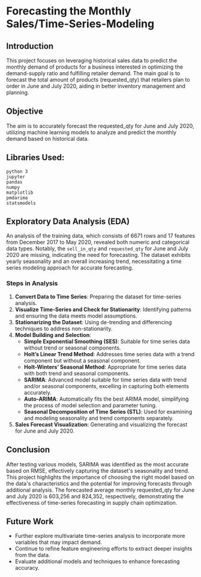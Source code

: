# Forecasting the Monthly Sales/Time-Series-Modeling

## Introduction
This project focuses on leveraging historical sales data to predict the monthly demand of products for a business interested in optimizing the demand-supply ratio and fulfilling retailer demand. The main goal is to forecast the total amount of products (requested_qty) that retailers plan to order in June and July 2020, aiding in better inventory management and planning.

## Objective
The aim is to accurately forecast the requested_qty for June and July 2020, utilizing machine learning models to analyze and predict the monthly demand based on historical data.

## Libraries Used:
```
python 3
jupyter
pandas
numpy
matplotlib
pmdarima
statsmodels
```

## Exploratory Data Analysis (EDA)
An analysis of the training data, which consists of 6671 rows and 17 features from December 2017 to May 2020, revealed both numeric and categorical data types. Notably, the `sell_in_qty` and `requested_qty` for June and July 2020 are missing, indicating the need for forecasting. The dataset exhibits yearly seasonality and an overall increasing trend, necessitating a time series modeling approach for accurate forecasting.

### Steps in Analysis
1. **Convert Data to Time Series**: Preparing the dataset for time-series analysis.
2. **Visualize Time-Series and Check for Stationarity**: Identifying patterns and ensuring the data meets model assumptions.
3. **Stationarizing the Dataset**: Using de-trending and differencing techniques to address non-stationarity.
4. **Model Building and Selection**:
   - **Simple Exponential Smoothing (SES)**: Suitable for time series data without trend or seasonal components.
   - **Holt’s Linear Trend Method**: Addresses time series data with a trend component but without a seasonal component.
   - **Holt-Winters’ Seasonal Method**: Appropriate for time series data with both trend and seasonal components.
   - **SARIMA**: Advanced model suitable for time series data with trend and/or seasonal components, excelling in capturing both elements accurately.
   - **Auto-ARIMA**: Automatically fits the best ARIMA model, simplifying the process of model selection and parameter tuning.
   - **Seasonal Decomposition of Time Series (STL)**: Used for examining and modeling seasonality and trend components separately.
5. **Sales Forecast Visualization**: Generating and visualizing the forecast for June and July 2020.

## Conclusion
After testing various models, SARIMA was identified as the most accurate based on RMSE, effectively capturing the dataset's seasonality and trend. This project highlights the importance of choosing the right model based on the data's characteristics and the potential for improving forecasts through additional analysis. The forecasted average monthly requested_qty for June and July 2020 is 603,256 and 824,352, respectively, demonstrating the effectiveness of time-series forecasting in supply chain optimization.

## Future Work
- Further explore multivariate time-series analysis to incorporate more variables that may impact demand.
- Continue to refine feature engineering efforts to extract deeper insights from the data.
- Evaluate additional models and techniques to enhance forecasting accuracy.
